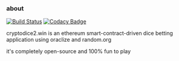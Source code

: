 ### about

[![Build Status](https://travis-ci.org/jparicka/cryptodice2.win.svg?branch=master)](https://travis-ci.org/jparicka/cryptodice2.win) [![Codacy Badge](https://api.codacy.com/project/badge/Grade/bf3d259e1ce1403ea85ca115a71c5f19)](https://app.codacy.com/app/jparicka/cryptodice2.win?utm_source=github.com&utm_medium=referral&utm_content=jparicka/cryptodice2.win&utm_campaign=Badge_Grade_Dashboard)

cryptodice2.win is an ethereum smart-contract-driven dice betting application using oraclize and random.org

it's completely open-source and 100% fun to play
